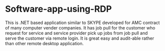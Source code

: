# Software-app-using-RDP
This is .NET based application similar to SKYPE developed for AMC contract of many
computer vender companies. It has job pull for the customer who request
for service and service provider pick up jobs from job pull and serve
the customer via remote login. It is great easy and audit-able rather
than other remote desktop application.
